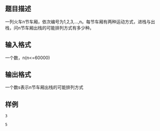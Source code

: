 ## 题目描述

一列火车n节车厢，依次编号为1,2,3,…,n。每节车厢有两种运动方式，进栈与出栈，问n节车厢出栈的可能排列方式有多少种。

## 输入格式

一个数，n(n<=60000)

## 输出格式

一个数s表示n节车厢出栈的可能排列方式


## 样例

```input1
3
```

```output1
5
```

